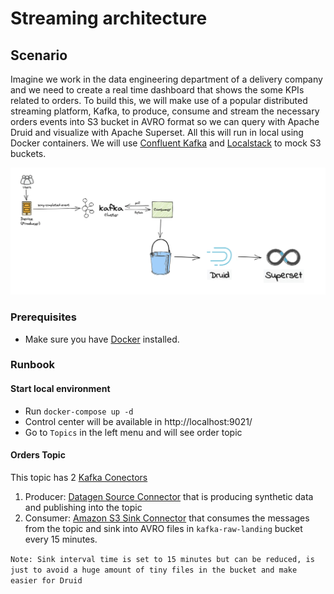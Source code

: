 # Streaming architecture

## Scenario
Imagine we work in the data engineering department of a delivery company and we need to create a real time dashboard that shows the some KPIs related to orders. To build this, we will make use of a popular distributed streaming platform, Kafka, to produce, consume and stream the necessary orders events into S3 bucket in AVRO format so we can query with Apache Druid and visualize with Apache Superset.
All this will run in local using Docker containers. 
We will use [Confluent Kafka](https://developer.confluent.io/) and [Localstack](https://hub.docker.com/r/localstack/localstack) to mock S3 buckets.

![diagram](./resources/architecture/diagram.png)
### Prerequisites

- Make sure you have [Docker](https://docs.docker.com/engine/install/) installed.

### Runbook

#### Start local environment

- Run `docker-compose up -d`
- Control center will be available in http://localhost:9021/
- Go to `Topics` in the left menu and will see order topic

#### Orders Topic
This topic has 2 [Kafka Conectors](https://docs.confluent.io/platform/current/connect/kafka_connectors.html)
1. Producer: [Datagen Source Connector](https://docs.confluent.io/kafka-connectors/datagen/current/overview.html) that is producing synthetic data and publishing into the topic
2. Consumer: [Amazon S3 Sink Connector](https://docs.confluent.io/kafka-connectors/s3-sink/current/overview.html) that consumes the messages from the topic and sink into AVRO files in `kafka-raw-landing` bucket every 15 minutes.

```Note: Sink interval time is set to 15 minutes but can be reduced, is just to avoid a huge amount of tiny files in the bucket and make easier for Druid```

